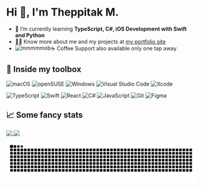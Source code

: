 
<h1 align="left">Hi 👋, I'm Theppitak M.</h1>

- 🌱 I’m currently learning **TypeScript, C#, iOS Development with Swift and Python**
- 👨‍💻 Know more about me and my projects at [my portfolio site](https://theppitak.me)
- ☕ Coffee Support also available only one tap away <a href="https://ko-fi.com/mmmmmob"> <img align="left" src="https://img.shields.io/badge/Ko--fi-F16061?style=for-the-badge&logo=ko-fi&logoColor=white" alt="mmmmmob" /></a>

## 🧰 Inside my toolbox
![macOS](https://img.shields.io/badge/mac%20os-000000?style=for-the-badge&logo=macos&logoColor=F0F0F0)
![openSUSE](https://img.shields.io/badge/openSUSE-%2364B345?style=for-the-badge&logo=openSUSE&logoColor=white)
![Windows](https://img.shields.io/badge/Windows-0078D6?style=for-the-badge&logo=windows&logoColor=white)
![Visual Studio Code](https://img.shields.io/badge/Visual%20Studio%20Code-0078d7.svg?style=for-the-badge&logo=visual-studio-code&logoColor=white)
![Xcode](https://img.shields.io/badge/Xcode-007ACC?style=for-the-badge&logo=Xcode&logoColor=white)

![TypeScript](https://img.shields.io/badge/typescript-%23007ACC.svg?style=for-the-badge&logo=typescript&logoColor=white)
![Swift](https://img.shields.io/badge/swift-F54A2A?style=for-the-badge&logo=swift&logoColor=white)
![React](https://img.shields.io/badge/react-%2320232a.svg?style=for-the-badge&logo=react&logoColor=%2361DAFB)
![C#](https://img.shields.io/badge/c%23-%23239120.svg?style=for-the-badge&logo=csharp&logoColor=white)
![JavaScript](https://img.shields.io/badge/javascript-%23323330.svg?style=for-the-badge&logo=javascript&logoColor=%23F7DF1E)
![Git](https://img.shields.io/badge/git-%23F05033.svg?style=for-the-badge&logo=git&logoColor=white)
![Figma](https://img.shields.io/badge/figma-%23F24E1E.svg?style=for-the-badge&logo=figma&logoColor=white)

## 📈 Some fancy stats
<a href="https://github.com/anuraghazra/github-readme-stats">
  <img height=200 align="center" src="https://github-readme-stats.vercel.app/api?username=mmmmmob&show_icons=true&card_width=320&theme=dark" />
</a>
<a href="https://github.com/anuraghazra/github-readme-stats">
  <img height=200 align="center" src="https://github-readme-stats.vercel.app/api/top-langs/?username=mmmmmob&layout=compact&card_width=320&theme=dark" />
</a>

![Snake animation](https://github.com/mmmmmob/mmmmmob/blob/output/github-contribution-grid-snake-dark.svg)
